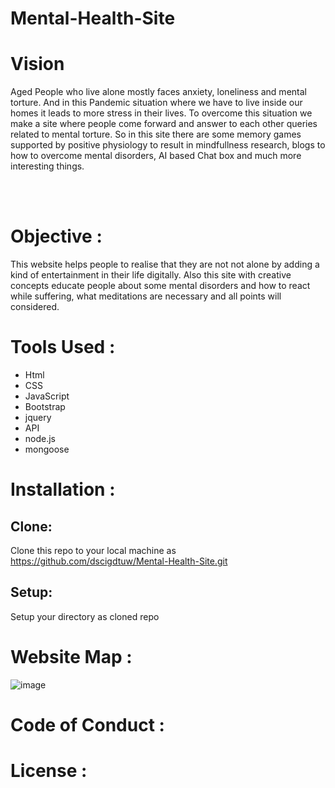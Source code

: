 # Mental-Health-Site


# Vision

Aged People who live alone mostly faces anxiety, loneliness and mental torture. And in this Pandemic situation where we have to live inside our homes it leads to more stress in their lives.
To overcome this situation we make a site where people come forward and answer to each other queries related to mental torture. So in this site there are some memory games supported by positive physiology to result in mindfullness research, blogs to how to overcome mental disorders, AI based Chat box and much more interesting things.

<br />
<br />

# Objective :

This website helps people to realise that they are not not alone by adding a kind of entertainment in their life digitally. Also this site with creative concepts educate people about some mental disorders and how to react while suffering, what meditations are necessary and all points will considered.



# Tools Used :

* Html
* CSS
* JavaScript
* Bootstrap
* jquery
* API
* node.js
* mongoose



# Installation :

## Clone:
Clone this repo to your local machine as
https://github.com/dscigdtuw/Mental-Health-Site.git

## Setup:
Setup your directory as cloned repo



# Website Map :

![image](https://user-images.githubusercontent.com/67700414/94935522-cc37cf00-04ea-11eb-863a-7962958fac22.png)




#  Code of Conduct :





# License : 





